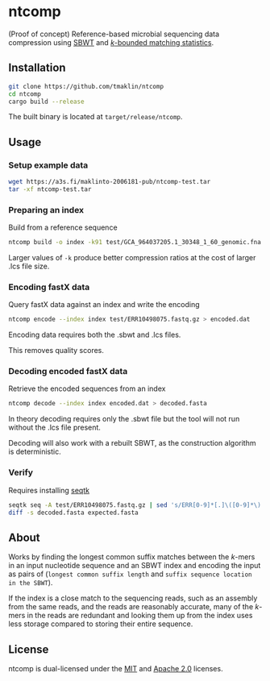# ntcomp
(Proof of concept) Reference-based microbial sequencing data compression using [SBWT](https://docs.rs/sbwt) and [_k_-bounded matching statistics](https://www.biorxiv.org/content/10.1101/2024.02.19.580943v1).

## Installation
``` sh
git clone https://github.com/tmaklin/ntcomp
cd ntcomp
cargo build --release
```
The built binary is located at `target/release/ntcomp`.

## Usage
### Setup example data
``` sh
wget https://a3s.fi/maklinto-2006181-pub/ntcomp-test.tar
tar -xf ntcomp-test.tar
```

### Preparing an index
Build from a reference sequence
``` sh
ntcomp build -o index -k91 test/GCA_964037205.1_30348_1_60_genomic.fna.gz
```

Larger values of `-k` produce better compression ratios at the cost of larger .lcs file size.

### Encoding fastX data
Query fastX data against an index and write the encoding
``` sh
ntcomp encode --index index test/ERR10498075.fastq.gz > encoded.dat
```

Encoding data requires both the .sbwt and .lcs files.

This removes quality scores.

### Decoding encoded fastX data
Retrieve the encoded sequences from an index

``` sh
ntcomp decode --index index encoded.dat > decoded.fasta
```

In theory decoding requires only the .sbwt file but the tool will not run without the .lcs file present.

Decoding will also work with a rebuilt SBWT, as the construction algorithm is deterministic.

### Verify
Requires installing [seqtk](https://github.com/lh3/seqtk)
``` sh
seqtk seq -A test/ERR10498075.fastq.gz | sed 's/ERR[0-9]*[.]\([0-9]*\).*$/seq.\1/g' > expected.fasta
diff -s decoded.fasta expected.fasta
```

## About
Works by finding the longest common suffix matches between the _k_-mers in an input nucleotide sequence and an SBWT index and encoding the input as pairs of (`longest common suffix length` and `suffix sequence location in the SBWT`).

If the index is a close match to the sequencing reads, such as an assembly from the same reads, and the reads are reasonably accurate, many of the _k_-mers in the reads are redundant and looking them up from the index uses less storage compared to storing their entire sequence.

## License
ntcomp is dual-licensed under the [MIT](LICENSE-MIT) and [Apache 2.0](LICENSE-APACHE) licenses.

